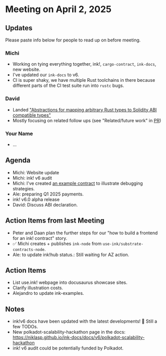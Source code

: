 # Meeting on April 2, 2025

## Updates

Please paste info below for people to read up on before meeting.

### Michi
- Working on tying everything together, ink!, `cargo-contract`, `ink-docs`, new website.
- I've updated our `ink-docs` to v6.
- CI is super shaky, we have multiple Rust toolchains in there because different parts of the CI test suite run into `rustc` bugs.

### David
- Landed ["Abstractions for mapping arbitrary Rust types to Solidity ABI compatible types"](https://github.com/use-ink/ink/pull/2441)
- Mostly focusing on related follow ups (see "Related/future work" in [PR](https://github.com/use-ink/ink/pull/2441))

### Your Name
- …

## Agenda
- Michi: Website update
- Michi: ink! v6 audit
- Michi: I've created [an example contract](https://github.com/use-ink/ink/blob/master/integration-tests/public/debugging-strategies/lib.rs) to illustrate debugging strategies.
- Ale: preparing Q1 2025 payments.
- ink! v6.0 alpha release
- David: Discuss ABI declaration.

## Action Items from last Meeting

- Peter and Daan plan the further steps for our "how to build a frontend for an ink! contract" story.
- ✅ Michi creates + publishes `ink-node` from `use-ink/substrate-contracts-node`.
- Ale: to update ink!hub status.: Still waiting for AZ action.

## Action Items
- List use.ink! webpage into docusaurus showcase sites.
- Clarify illustration costs.
- Alejandro to update ink-examples.

## Notes
- ink!v6 docs have been updated with the latest developments! :tada: Still a few TODOs.
- New polkadot-scalability-hackathon page in the docs: https://niklasp.github.io/ink-docs/docs/v6/polkadot-scalability-hackathon
- ink! v6 audit could be potentially funded by Polkadot.
